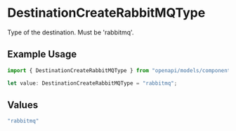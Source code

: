 # DestinationCreateRabbitMQType

Type of the destination. Must be 'rabbitmq'.

## Example Usage

```typescript
import { DestinationCreateRabbitMQType } from "openapi/models/components";

let value: DestinationCreateRabbitMQType = "rabbitmq";
```

## Values

```typescript
"rabbitmq"
```